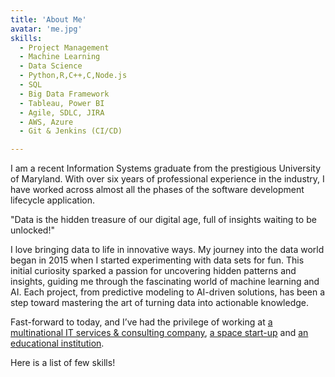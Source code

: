 ```yaml
---
title: 'About Me'
avatar: 'me.jpg'
skills:
  - Project Management
  - Machine Learning
  - Data Science
  - Python,R,C++,C,Node.js
  - SQL
  - Big Data Framework
  - Tableau, Power BI
  - Agile, SDLC, JIRA
  - AWS, Azure
  - Git & Jenkins (CI/CD)

---
```


I am a recent Information Systems graduate from the prestigious University of Maryland. With over six years of professional experience in the industry, I have worked across almost all the phases of the software development lifecycle application.

"Data is the hidden treasure of our digital age, full of insights waiting to be unlocked!"

I love bringing data to life in innovative ways. My journey into the data world began in 2015 when I started experimenting with data sets 
for fun. This initial curiosity sparked a passion for 
uncovering hidden patterns and insights, guiding me through the fascinating world of machine learning and AI. Each project, from predictive 
modeling to AI-driven solutions, has been a step toward mastering the art of turning data into actionable knowledge.

Fast-forward to today, and I’ve had the privilege of working at [a multinational IT services & consulting company](https://www.tcs.com/), [a space start-up](https://www.pixxel.space/) and [an educational institution](https://extension.umd.edu/node/1/).


Here is a list of few skills!

